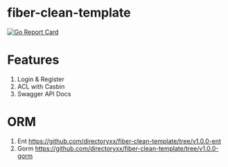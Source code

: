 # fiber-clean-template

[![Go Report Card](https://goreportcard.com/badge/github.com/directoryxx/fiber-clean-template)](https://goreportcard.com/report/github.com/directoryxx/fiber-clean-template)

# Features
1. Login & Register
2. ACL with Casbin
3. Swagger API Docs


# ORM
1. Ent  https://github.com/directoryxx/fiber-clean-template/tree/v1.0.0-ent
2. Gorm https://github.com/directoryxx/fiber-clean-template/tree/v1.0.0-gorm
